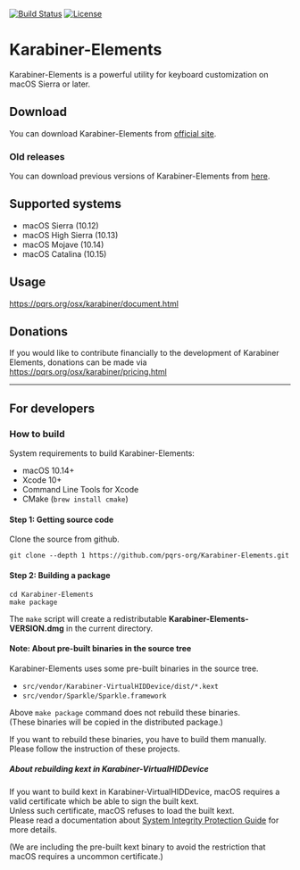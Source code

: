 [![Build Status](https://github.com/pqrs-org/Karabiner-Elements/workflows/Karabiner-Elements%20CI/badge.svg)](https://github.com/pqrs-org/Karabiner-Elements/actions)
[![License](https://img.shields.io/badge/license-Public%20Domain-blue.svg)](https://github.com/pqrs-org/Karabiner-Elements/blob/master/LICENSE.md)

# Karabiner-Elements

Karabiner-Elements is a powerful utility for keyboard customization on macOS Sierra or later.

## Download

You can download Karabiner-Elements from [official site](https://pqrs.org/osx/karabiner/).

### Old releases

You can download previous versions of Karabiner-Elements from [here](https://pqrs.org/osx/karabiner/history.html).

## Supported systems

-   macOS Sierra (10.12)
-   macOS High Sierra (10.13)
-   macOS Mojave (10.14)
-   macOS Catalina (10.15)

## Usage

<https://pqrs.org/osx/karabiner/document.html>

## Donations

If you would like to contribute financially to the development of Karabiner Elements, donations can be made via <https://pqrs.org/osx/karabiner/pricing.html>

---

## For developers

### How to build

System requirements to build Karabiner-Elements:

-   macOS 10.14+
-   Xcode 10+
-   Command Line Tools for Xcode
-   CMake (`brew install cmake`)

#### Step 1: Getting source code

Clone the source from github.

```shell
git clone --depth 1 https://github.com/pqrs-org/Karabiner-Elements.git
```

#### Step 2: Building a package

```shell
cd Karabiner-Elements
make package
```

The `make` script will create a redistributable **Karabiner-Elements-VERSION.dmg** in the current directory.

#### Note: About pre-built binaries in the source tree

Karabiner-Elements uses some pre-built binaries in the source tree.

-   `src/vendor/Karabiner-VirtualHIDDevice/dist/*.kext`
-   `src/vendor/Sparkle/Sparkle.framework`

Above `make package` command does not rebuild these binaries.<br/>
(These binaries will be copied in the distributed package.)

If you want to rebuild these binaries, you have to build them manually.<br/>
Please follow the instruction of these projects.

##### About rebuilding kext in Karabiner-VirtualHIDDevice

If you want to build kext in Karabiner-VirtualHIDDevice, macOS requires a valid certificate which be able to sign the built kext.<br/>
Unless such certificate, macOS refuses to load the built kext.<br/>
Please read a documentation about [System Integrity Protection Guide](https://developer.apple.com/library/archive/documentation/Security/Conceptual/System_Integrity_Protection_Guide/KernelExtensions/KernelExtensions.html) for more details.

(We are including the pre-built kext binary to avoid the restriction that macOS requires a uncommon certificate.)
